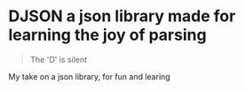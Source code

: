 # DJSON a json library made for learning the joy of parsing

> The 'D' is silent

My take on a json library, for fun and learing 
